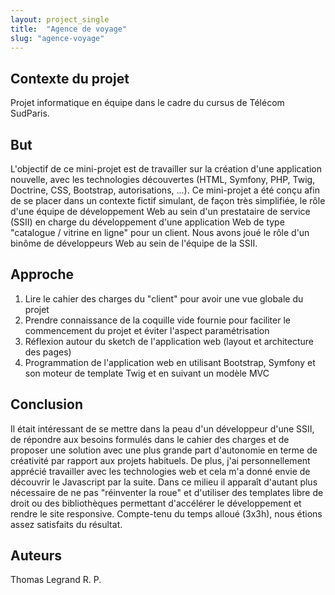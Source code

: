 ```yaml
---
layout: project_single
title:  "Agence de voyage"
slug: "agence-voyage"
---
```


## Contexte du projet

Projet informatique en équipe dans le cadre du cursus de Télécom SudParis.

## But

L'objectif de ce mini-projet est de travailler sur la création d'une application nouvelle, avec les technologies découvertes (HTML, Symfony, PHP, Twig, Doctrine, CSS, Bootstrap, autorisations, ...). Ce mini-projet a été conçu afin de se placer dans un contexte fictif simulant, de façon très simplifiée, le rôle d'une équipe de développement Web au sein d'un prestataire de service (SSII) en charge du développement d'une application Web de type "catalogue / vitrine en ligne" pour un client. Nous avons joué le rôle d'un binôme de développeurs Web au sein de l'équipe de la SSII.

## Approche

1.    Lire le cahier des charges du "client" pour avoir une vue globale du projet
2.    Prendre connaissance de la coquille vide fournie pour faciliter le commencement du projet et éviter l'aspect paramétrisation
3.    Réflexion autour du sketch de l'application web (layout et architecture des pages)
4.    Programmation de l'application web en utilisant Bootstrap, Symfony et son moteur de template Twig et en suivant un modèle MVC

## Conclusion

Il était intéressant de se mettre dans la peau d'un développeur d'une SSII, de répondre aux besoins formulés dans le cahier des charges et de proposer une solution avec une plus grande part d'autonomie en terme de créativité par rapport aux projets habituels. De plus, j'ai personnellement apprécié travailler avec les technologies web et cela m'a donné envie de découvrir le Javascript par la suite. Dans ce milieu il apparaît d'autant plus nécessaire de ne pas "réinventer la roue" et d'utiliser des templates libre de droit ou des bibliothèques permettant d'accélérer le développement et rendre le site responsive. Compte-tenu du temps alloué (3x3h), nous étions assez satisfaits du résultat.

## Auteurs

Thomas Legrand R. P.